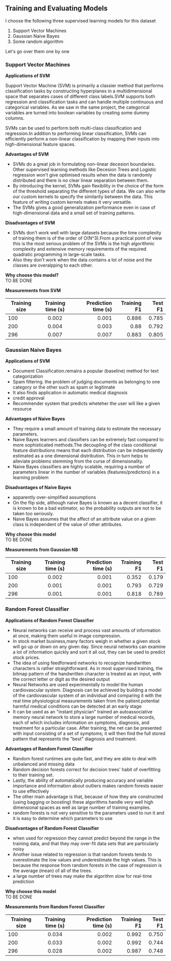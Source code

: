 ## Training and Evaluating Models  
I choose the following three supervised learning models for this dataset  
1. Support Vector Machines  
2. Gaussian Naive Bayes  
3. Some random algorithm 

Let's go over them one by one

### Support Vector Machines
**Applications of SVM**

 Support Vector Machine (SVM) is primarily a classier method that performs classification tasks by constructing hyperplanes in a multidimensional space that separates cases of different class labels.SVM supports both regression and classification tasks and can handle multiple continuous and categorical variables. As we saw in the same project, the categorical variables are turned into boolean variables by creating some dummy columns.
 
 SVMs can be used to perform both multi-class classification and regression.In addition to performing linear classification, SVMs can efficiently perform a non-linear classification by mapping their inputs into high-dimensional feature spaces.
 
 **Advantages of SVM**
 - SVMs do a great job in formulating non-linear decesion boundaries. Other supervised learning methods like Decesion Trees and Logistic regression won't give optimised results when the data is randomly distributed and there is no clear linear separation between them.
 -  By introducing the kernel, SVMs gain flexibility in the choice of the form of the threshold separating the different types of data. We can also write our custom kernels to specify the similarity between the data. This feature of writing custom kernels makes it very versatile.
 -  The SVMs gives a good generalization performance even in case of high-dimensional data and a small set of training patterns.

**Disadvantages of SVM**
- SVMs don't work well with large datasets because the time complexity of training them is of the order of O(N^3).From a practical point of view this is the most serious problem of the SVMs is the high algorithmic complexity and extensive memory requirements of the required quadratic programming in large-scale tasks.
- Also they don't work when the data contains a lot of noise and the classes are overalpping to each other.


**Why choose this model?**  
TO BE DONE

**Measurements from SVM**

| Training size       | Training time (s)      | Prediction time (s)  | Training F1   | Test F1   |
| -------------       |:-------------:         | -----:               | ------:       | ------:   |
| 100                 | 0.002                  | 0.001                |  0.886        | 0.785     |
| 200                 | 0.004                  | 0.003                |  0.88         | 0.792     |
| 296                 | 0.007                  | 0.007                |  0.883        | 0.805     |

### Gaussian Naive Bayes  
**Applications of SVM**
- Document Classification.remains a popular (baseline) method for text categorization
- Spam filtering. the problem of judging documents as belonging to one category or the other such as spam or legitimate
- It also finds application in automatic medical diagnosis
- credit approval
- Recommender system that predicts wheteher the user will like a given resource


**Advantages of Naive Bayes**  
- They require a small amount of training data to estimate the necessary parameters.
- Naive Bayes learners and classifiers can be extremely fast compared to more sophisticated methods.The decoupling of the class conditional feature distributions means that each distribution can be independently estimated as a one dimensional distribution. This in turn helps to alleviate problems stemming from the curse of dimensionality.
- Naive Bayes classifiers are highly scalable, requiring a number of parameters linear in the number of variables (features/predictors) in a learning problem

**Disadvantages of Naive Bayes**  
- apparently over-simplified assumptions
- On the flip side, although naive Bayes is known as a decent classifier, it is known to be a bad estimator, so the probability outputs are not to be taken too seriously.
- Naive Bayes assumes that the affect of an attribute value on a given class is independent of the value of other attributes.


**Why choose this model**  
TO BE DONE


**Measurements from Gaussian NB**  

| Training size       | Training time (s)      | Prediction time (s)  | Training F1   | Test F1   |
| -------------       |:-------------:         | -----:               | ------:       | ------:   |
| 100                 | 0.002                  | 0.001                |  0.352        | 0.179     |
| 200                 | 0.001                  | 0.001                |  0.793        | 0.729     |
| 296                 | 0.001                  | 0.001                |  0.818        | 0.789     |


### Random Forest Classifier
**Applications of Random Forest Classifier**
- Neural networks can receive and process vast amounts of information at once, making them useful in image compression.
- In stock market business,many factors weigh in whether a given stock will go up or down on any given day. Since neural networks can examine a lot of information quickly and sort it all out, they can be used to predict stock prices.
- The idea of using feedforward networks to recognize handwritten characters is rather straightforward. As in most supervised training, the bitmap pattern of the handwritten character is treated as an input, with the correct letter or digit as the desired output
- Neural Networks are used experimentally to model the human cardiovascular system. Diagnosis can be achieved by building a model of the cardiovascular system of an individual and comparing it with the real time physiological measurements taken from the patient.potential harmful medical conditions can be detected at an early stage 
- It can be used as an "instant physician" trained an autoassociative memory neural network to store a large number of medical records, each of which includes information on symptoms, diagnosis, and treatment for a particular case. After training, the net can be presented with input consisting of a set of symptoms; it will then find the full stored pattern that represents the "best" diagnosis and treatment.


**Advantages of Random Forest Classifier**  
- Random forest runtimes are quite fast, and they are able to deal with unbalanced and missing data
- Random decision forests correct for decision trees' habit of overfitting to their training set.
- Lastly, the ability of automatically producing accuracy and variable importance and information about outliers makes random forests easier to use effectively
- The other main advantage is that, because of how they are constructed (using bagging or boosting) these algorithms handle very well high dimensional spaces as well as large number of training examples.
- random forests is not very sensitive to the parameters used to run it and it is easy to determine which parameters to use 


**Disadvantages of Random Forest Classifier**  
- when used for regression they cannot predict beyond the range in the training data, and that they may over-fit data sets that are particularly noisy
- Another issue related to regression is that random forests tends to overestimate the low values and underestimate the high values. This is because the response from random forests in the case of regression is the average (mean) of all of the trees.
- a large number of trees may make the algorithm slow for real-time prediction

**Why choose this model**  
TO BE DONE

**Measurements from Random Forest Classifier**  

| Training size       | Training time (s)      | Prediction time (s)  | Training F1   | Test F1   |
| -------------       |:-------------:         | -----:               | ------:       | ------:   |
| 100                 | 0.034                  | 0.002                |  0.992        | 0.750     |
| 200                 | 0.033                  | 0.002                |  0.992        | 0.744     |
| 296                 | 0.028                  | 0.002                |  0.987        | 0.748     |




